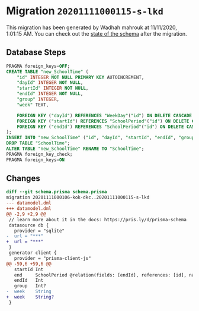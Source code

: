 # Migration `20201111000115-s-lkd`

This migration has been generated by Wadhah mahrouk at 11/11/2020, 1:01:15 AM.
You can check out the [state of the schema](./schema.prisma) after the migration.

## Database Steps

```sql
PRAGMA foreign_keys=OFF;
CREATE TABLE "new_SchoolTime" (
    "id" INTEGER NOT NULL PRIMARY KEY AUTOINCREMENT,
    "dayId" INTEGER NOT NULL,
    "startId" INTEGER NOT NULL,
    "endId" INTEGER NOT NULL,
    "group" INTEGER,
    "week" TEXT,

    FOREIGN KEY ("dayId") REFERENCES "WeekDay"("id") ON DELETE CASCADE ON UPDATE CASCADE,
    FOREIGN KEY ("startId") REFERENCES "SchoolPeriod"("id") ON DELETE CASCADE ON UPDATE CASCADE,
    FOREIGN KEY ("endId") REFERENCES "SchoolPeriod"("id") ON DELETE CASCADE ON UPDATE CASCADE
);
INSERT INTO "new_SchoolTime" ("id", "dayId", "startId", "endId", "group", "week") SELECT "id", "dayId", "startId", "endId", "group", "week" FROM "SchoolTime";
DROP TABLE "SchoolTime";
ALTER TABLE "new_SchoolTime" RENAME TO "SchoolTime";
PRAGMA foreign_key_check;
PRAGMA foreign_keys=ON
```

## Changes

```diff
diff --git schema.prisma schema.prisma
migration 20201111000106-kok-dkc..20201111000115-s-lkd
--- datamodel.dml
+++ datamodel.dml
@@ -2,9 +2,9 @@
 // learn more about it in the docs: https://pris.ly/d/prisma-schema
 datasource db {
   provider = "sqlite"
-  url = "***"
+  url = "***"
 }
 generator client {
   provider = "prisma-client-js"
@@ -59,6 +59,6 @@
   startId Int
   end     SchoolPeriod @relation(fields: [endId], references: [id], name: "end")
   endId   Int
   group   Int?
-  week    String
+  week    String?
 }
```


